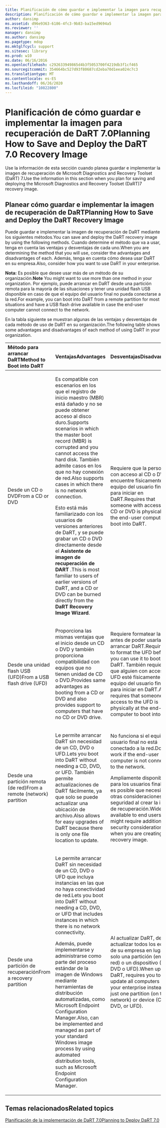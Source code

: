 ```yaml
---
title: Planificación de cómo guardar e implementar la imagen para recuperación de DaRT 7.0
description: Planificación de cómo guardar e implementar la imagen para recuperación de DaRT 7.0
author: dansimp
ms.assetid: d96e9363-6186-4fc3-9b83-ba15ed9694a5
ms.reviewer: ''
manager: dansimp
ms.author: dansimp
ms.pagetype: mdop
ms.mktglfcycl: support
ms.sitesec: library
ms.prod: w10
ms.date: 06/16/2016
ms.openlocfilehash: c292633949865d4b3f5053700f4219db3f1cf465
ms.sourcegitcommit: 354664bc527d93f80687cd2eba70d1eea024c7c3
ms.translationtype: MT
ms.contentlocale: es-ES
ms.lasthandoff: 06/26/2020
ms.locfileid: "10822800"
---
```

# <span data-ttu-id="ad735-103">Planificación de cómo guardar e implementar la imagen para recuperación de DaRT 7.0</span><span class="sxs-lookup"><span data-stu-id="ad735-103">Planning How to Save and Deploy the DaRT 7.0 Recovery Image</span></span>


<span data-ttu-id="ad735-104">Use la información de esta sección cuando planea guardar e implementar la imagen de recuperación de Microsoft Diagnostics and Recovery Toolset (DaRT) 7.</span><span class="sxs-lookup"><span data-stu-id="ad735-104">Use the information in this section when you plan for saving and deploying the Microsoft Diagnostics and Recovery Toolset (DaRT)7 recovery image.</span></span>

## <span data-ttu-id="ad735-105">Planear cómo guardar e implementar la imagen de recuperación de DaRT</span><span class="sxs-lookup"><span data-stu-id="ad735-105">Planning How to Save and Deploy the DaRT Recovery Image</span></span>


<span data-ttu-id="ad735-106">Puede guardar e implementar la imagen de recuperación de DaRT mediante los siguientes métodos.</span><span class="sxs-lookup"><span data-stu-id="ad735-106">You can save and deploy the DaRT recovery image by using the following methods.</span></span> <span data-ttu-id="ad735-107">Cuando determine el método que va a usar, tenga en cuenta las ventajas y desventajas de cada uno.</span><span class="sxs-lookup"><span data-stu-id="ad735-107">When you are determining the method that you will use, consider the advantages and disadvantages of each.</span></span> <span data-ttu-id="ad735-108">Además, tenga en cuenta cómo desea usar DaRT en su empresa.</span><span class="sxs-lookup"><span data-stu-id="ad735-108">Also, consider how you want to use DaRT in your enterprise.</span></span>

<span data-ttu-id="ad735-109">**Nota:**  Es posible que desee usar más de un método de su organización.</span><span class="sxs-lookup"><span data-stu-id="ad735-109">**Note** You might want to use more than one method in your organization.</span></span> <span data-ttu-id="ad735-110">Por ejemplo, puede arrancar en DaRT desde una partición remota para la mayoría de las situaciones y tener una unidad flash USB disponible en caso de que el equipo del usuario final no pueda conectarse a la red.</span><span class="sxs-lookup"><span data-stu-id="ad735-110">For example, you can boot into DaRT from a remote partition for most situations and have a USB flash drive available in case the end-user computer cannot connect to the network.</span></span>

 

<span data-ttu-id="ad735-111">En la tabla siguiente se muestran algunas de las ventajas y desventajas de cada método de uso de DaRT en su organización.</span><span class="sxs-lookup"><span data-stu-id="ad735-111">The following table shows some advantages and disadvantages of each method of using DaRT in your organization.</span></span>

<table>
<colgroup>
<col width="33%" />
<col width="33%" />
<col width="33%" />
</colgroup>
<thead>
<tr class="header">
<th align="left"><span data-ttu-id="ad735-112">Método para arrancar DaRT</span><span class="sxs-lookup"><span data-stu-id="ad735-112">Method to Boot into DaRT</span></span></th>
<th align="left"><span data-ttu-id="ad735-113">Ventajas</span><span class="sxs-lookup"><span data-stu-id="ad735-113">Advantages</span></span></th>
<th align="left"><span data-ttu-id="ad735-114">Desventajas</span><span class="sxs-lookup"><span data-stu-id="ad735-114">Disadvantages</span></span></th>
</tr>
</thead>
<tbody>
<tr class="odd">
<td align="left"><p><span data-ttu-id="ad735-115">Desde un CD o DVD</span><span class="sxs-lookup"><span data-stu-id="ad735-115">From a CD or DVD</span></span></p></td>
<td align="left"><p><span data-ttu-id="ad735-116">Es compatible con escenarios en los que el registro de inicio maestro (MBR) está dañado y no se puede obtener acceso al disco duro.</span><span class="sxs-lookup"><span data-stu-id="ad735-116">Supports scenarios in which the master boot record (MBR) is corrupted and you cannot access the hard disk.</span></span> <span data-ttu-id="ad735-117">También admite casos en los que no hay conexión de red.</span><span class="sxs-lookup"><span data-stu-id="ad735-117">Also supports cases in which there is no network connection.</span></span></p>
<p><span data-ttu-id="ad735-118">Esto está más familiarizado con los usuarios de versiones anteriores de DaRT, y se puede grabar un CD o DVD directamente desde el <strong> Asistente de imagen de recuperación de DART </strong> .</span><span class="sxs-lookup"><span data-stu-id="ad735-118">This is most familiar to users of earlier versions of DaRT, and a CD or DVD can be burned directly from the <strong>DaRT Recovery Image Wizard</strong>.</span></span></p></td>
<td align="left"><p><span data-ttu-id="ad735-119">Requiere que la persona con acceso al CD o DVD se encuentre físicamente en el equipo del usuario final para iniciar en DaRT.</span><span class="sxs-lookup"><span data-stu-id="ad735-119">Requires that someone with access to the CD or DVD is physically at the end-user computer to boot into DaRT.</span></span></p></td>
</tr>
<tr class="even">
<td align="left"><p><span data-ttu-id="ad735-120">Desde una unidad flash USB (UFD)</span><span class="sxs-lookup"><span data-stu-id="ad735-120">From a USB flash drive (UFD)</span></span></p></td>
<td align="left"><p><span data-ttu-id="ad735-121">Proporciona las mismas ventajas que el inicio desde un CD o DVD y también proporciona compatibilidad con equipos que no tienen unidad de CD o DVD.</span><span class="sxs-lookup"><span data-stu-id="ad735-121">Provides same advantages as booting from a CD or DVD and also provides support to computers that have no CD or DVD drive.</span></span></p></td>
<td align="left"><p><span data-ttu-id="ad735-122">Requiere formatear la UFD antes de poder usarla para arrancar DaRT.</span><span class="sxs-lookup"><span data-stu-id="ad735-122">Requires you to format the UFD before you can use it to boot into DaRT.</span></span> <span data-ttu-id="ad735-123">También requiere que alguien con acceso a la UFD esté físicamente en el equipo del usuario final para iniciar en DaRT.</span><span class="sxs-lookup"><span data-stu-id="ad735-123">Also requires that someone with access to the UFD is physically at the end-user computer to boot into DaRT.</span></span></p></td>
</tr>
<tr class="odd">
<td align="left"><p><span data-ttu-id="ad735-124">Desde una partición remota (de red)</span><span class="sxs-lookup"><span data-stu-id="ad735-124">From a remote (network) partition</span></span></p></td>
<td align="left"><p><span data-ttu-id="ad735-125">Le permite arrancar DaRT sin necesidad de un CD, DVD o UFD.</span><span class="sxs-lookup"><span data-stu-id="ad735-125">Lets you boot into DaRT without needing a CD, DVD, or UFD.</span></span> <span data-ttu-id="ad735-126">También permite actualizaciones de DaRT fácilmente, ya que solo se puede actualizar una ubicación de archivo.</span><span class="sxs-lookup"><span data-stu-id="ad735-126">Also allows for easy upgrades of DaRT because there is only one file location to update.</span></span></p></td>
<td align="left"><p><span data-ttu-id="ad735-127">No funciona si el equipo del usuario final no está conectado a la red.</span><span class="sxs-lookup"><span data-stu-id="ad735-127">Does not work if the end-user computer is not connected to the network.</span></span></p>
<p><span data-ttu-id="ad735-128">Ampliamente disponible para los usuarios finales y es posible que necesite otras consideraciones de seguridad al crear la imagen de recuperación.</span><span class="sxs-lookup"><span data-stu-id="ad735-128">Widely available to end users and might require additional security considerations when you are creating the recovery image.</span></span></p></td>
</tr>
<tr class="even">
<td align="left"><p><span data-ttu-id="ad735-129">Desde una partición de recuperación</span><span class="sxs-lookup"><span data-stu-id="ad735-129">From a recovery partition</span></span></p></td>
<td align="left"><p><span data-ttu-id="ad735-130">Le permite arrancar DaRT sin necesidad de un CD, DVD o UFD que incluya instancias en las que no haya conectividad de red.</span><span class="sxs-lookup"><span data-stu-id="ad735-130">Lets you boot into DaRT without needing a CD, DVD, or UFD that includes instances in which there is no network connectivity.</span></span></p>
<p><span data-ttu-id="ad735-131">Además, puede implementarse y administrarse como parte del proceso estándar de la imagen de Windows mediante herramientas de distribución automatizadas, como Microsoft Endpoint Configuration Manager.</span><span class="sxs-lookup"><span data-stu-id="ad735-131">Also, can be implemented and managed as part of your standard Windows image process by using automated distribution tools, such as Microsoft Endpoint Configuration Manager.</span></span></p></td>
<td align="left"><p><span data-ttu-id="ad735-132">Al actualizar DaRT, debe actualizar todos los equipos de su empresa en lugar de solo una partición (en la red) o un dispositivo (CD, DVD o UFD).</span><span class="sxs-lookup"><span data-stu-id="ad735-132">When updating DaRT, requires you to update all computers in your enterprise instead of just one partition (on the network) or device (CD, DVD, or UFD).</span></span></p></td>
</tr>
</tbody>
</table>

 

## <span data-ttu-id="ad735-133">Temas relacionados</span><span class="sxs-lookup"><span data-stu-id="ad735-133">Related topics</span></span>


[<span data-ttu-id="ad735-134">Planificación de la implementación de DaRT 7.0</span><span class="sxs-lookup"><span data-stu-id="ad735-134">Planning to Deploy DaRT 7.0</span></span>](planning-to-deploy-dart-70.md)

 

 





